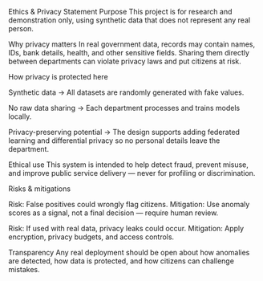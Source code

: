 Ethics & Privacy Statement
Purpose
This project is for research and demonstration only, using synthetic data that does not represent any real person.

Why privacy matters
In real government data, records may contain names, IDs, bank details, health, and other sensitive fields. Sharing them directly between departments can violate privacy laws and put citizens at risk.

How privacy is protected here

Synthetic data → All datasets are randomly generated with fake values.

No raw data sharing → Each department processes and trains models locally.

Privacy-preserving potential → The design supports adding federated learning and differential privacy so no personal details leave the department.

Ethical use
This system is intended to help detect fraud, prevent misuse, and improve public service delivery — never for profiling or discrimination.

Risks & mitigations

Risk: False positives could wrongly flag citizens.
Mitigation: Use anomaly scores as a signal, not a final decision — require human review.

Risk: If used with real data, privacy leaks could occur.
Mitigation: Apply encryption, privacy budgets, and access controls.

Transparency
Any real deployment should be open about how anomalies are detected, how data is protected, and how citizens can challenge mistakes.
